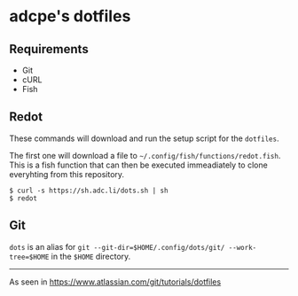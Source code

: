 # adcpe's dotfiles

## Requirements

- Git
- cURL
- Fish

## Redot

These commands will download and run the setup script for the `dotfiles`.

The first one will download a file to `~/.config/fish/functions/redot.fish`. This is a fish function that can then be executed immeadiately to clone everyhting from this repository.

```console
$ curl -s https://sh.adc.li/dots.sh | sh
$ redot
```

## Git

`dots` is an alias for `git --git-dir=$HOME/.config/dots/git/ --work-tree=$HOME` in the `$HOME` directory.

---

As seen in https://www.atlassian.com/git/tutorials/dotfiles
